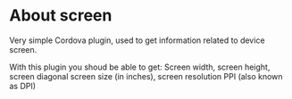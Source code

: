 About screen
============

Very simple Cordova plugin, used to get information related to device screen.

With this plugin you shoud be able to get:
  Screen width,
  screen height,
  screen diagonal screen size (in inches),
  screen resolution PPI (also known as DPI)
